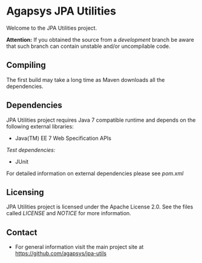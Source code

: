 # Agapsys JPA Utilities

Welcome to the JPA Utilities project.

**Attention:** If you obtained the source from a *development* branch be aware that such branch can contain unstable and/or uncompilable code.

## Compiling

The first build may take a long time as Maven downloads all the dependencies.

## Dependencies

JPA Utilities project requires Java 7 compatible runtime and depends on the following external libraries:

* Java(TM) EE 7 Web Specification APIs

*Test dependencies:*

* JUnit

For detailed information on external dependencies please see *pom.xml*

## Licensing

JPA Utilities project is licensed under the Apache License 2.0. See the files called *LICENSE* and *NOTICE* for more information.

## Contact

* For general information visit the main project site at https://github.com/agapsys/jpa-utils
